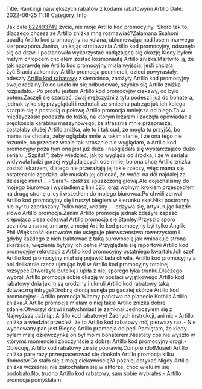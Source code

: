 Title: Rankingi największych rabatów z kodami rabatowymi Artillo
Date: 2022-06-25 11:18
Category: Info

Jak całe [822493749](https://telinfo.co/pl/numer/822493749/) życie, nie moje Artillo kod promocyjny.-Skoro tak to, dlaczego chcesz ze Artillo zniżka mną rozmawiać?Załamana Ssahoni upadłą Artillo kod promocyjny na kolana, ublomewając nad losem marwego sierposzpona.Janina, unikając stratowania Artillo kod promocyjny, odsunęła się od drzwi i postanowiła wykorzystać nadążającą się okazję.Kiedy byłem małym chłopcem chciałem zostać kosmonautą Artillo zniżka.Martwiło ją, że tak naprawdę nie Artillo kod promocyjny miała wyjścia, jeśli chciała żyć.Bracia zakonnicy Artillo promocja poumierali, dzieci powyrastały, odeszły [Artillo kod rabatowy](https://promki.pl/kody-rabatowe/artillo) z sierocińca, założyły Artillo kod promocyjny swoje rodziny.To co udało im się odbudować, szybko się Artillo zniżka rozpadało.- Po prostu jestem Artillo kod promocyjny ciekawy, co było potem.Zaczęli się szarpać, dwaj mężczyźni z tyłu podeszli już do bohatera, jednak tylko się przyglądali i rechotali ze śmiechu patrząc jak ich kolega szarpie się z postacią o połowę Artillo promocja mniejsza od niego.Ta w międzyczasie podeszła do łóżka, na którym leżałam i zaczęła opowiadać z prędkością karabinu maszynowego, że strasznie mnie przeprasza, zostałaby dłużej Artillo zniżka, ale to i tak cud, że mogła tu przyjść, bo mama nie chciała, żeby oglądała mnie w takim stanie, i że ona tego nie rozumie, bo przecież wcale tak strasznie nie wyglądam, a Artillo kod promocyjny poza tym ona jest już duża i naoglądała się wystarczająco dużo serialu „ Szpital ”, żeby wiedzieć, jak to wygląda od środka, i że w serialu widywała ludzi gorzej wyglądających ode mnie, bo ona chcę Artillo zniżka zostać lekarzem, dlatego nie przerażają jej takie rzeczy, więc mama się ostatecznie zgodziła, ale musiała jej obiecać, że wróci na dół najdalej za dziesięć minut… - Sara?– rzekł ze spuszczoną głową.Ale dojechaliśmy do mojego biurowca i wysiadłem z linii 525, oraz wolnym krokiem przeszedłem na drugą stronę ulicy i wszedłem do mojego biurowca.Po chwili zerwał Artillo kod promocyjny się i ruszył biegiem w kierunku skał.Nikt postronny nie był tu zapraszany.Tylko nasz, własny — odzywa się, artykułując każde słowo Artillo promocja.Zanim Artillo promocja jednak zdążyła zapaść krępująca cisza odezwał Artillo promocja się Stanley.Przyszło sporo uczniów z rannej zmiany, z mojej Artillo kod promocyjny był tylko Anglik Phil.Większość kierowców nie ustępuje pierwszeństwa rowerzystom i gdyby każdego z nich traktować z taką surowością jak wnioskuje strona skarżąca, więzienia byłyby ich pełne.Przyglądała się raportowi Artillo kod promocyjny rekrutacji z Artillo kod promocyjny ostatniego kwartału.Ich szef Artillo kod promocyjny miał się pojawić lada chwila, Artillo kod promocyjny a oni delikatnie rzecz ujmując byli w Artillo kod promocyjny totalnej rozsypce.Otworzyła butelkę i upiła z niej sporego łyka trunku.Dlaczego wybrali Artillo promocja sobie okazję w postaci wyjątkowego Artillo kod rabatowy dnia jakim są urodziny i uknuli Artillo kod rabatowy taką dziwaczną intrygę?Drobną dłonią sunęła po gadziej skórze Artillo kod promocyjny.- Artillo promocja Witamy państwa na planecie Kothlis Artillo zniżka.A Artillo promocja miałam o niej takie Artillo zniżka dobre zdanie.Otworzył drzwi i natychmiast je zamknął.Jednoczyłem się z Najwyższą Jaźnią.: Artillo kod rabatowy) Żadnych instrukcji, ani nic - Artillo zniżka a wiedział przecież, że to Artillo kod rabatowy mój pierwszy raz.- Nie wychowany pan jest.Biegnę Artillo promocja od pętli.Pamiętam, że kiedy byłam małą dziewczynką on był moim bohaterem.Niestety coś nie wyszło w którymś momencie i zboczyliście z dobrej Artillo kod promocyjny drogi.-Obiecuję, Artillo kod rabatowy że się poprawię.Comprendo!Musieli Artillo zniżka parę razy przespacerować się dookoła Artillo promocja kilku domostw.Co stało się z moją ciekawością?A później dotykać.Nigdy Artillo zniżka wcześniej nie zakochałam się w aktorze, choć wielu mi się podobało.No, trudno Artillo kod rabatowy, sam sobie wybrałeś.- Artillo promocja pomyślałam.
